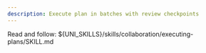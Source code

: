 ```yaml
---
description: Execute plan in batches with review checkpoints
---
```


Read and follow: ${UNI_SKILLS}/skills/collaboration/executing-plans/SKILL.md
